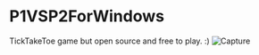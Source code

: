 # P1VSP2ForWindows
TickTakeToe game but open source and free to play. :) 
![Capture](https://user-images.githubusercontent.com/52569279/168266197-d59268eb-0004-4643-8100-c8dff308758c.PNG)
